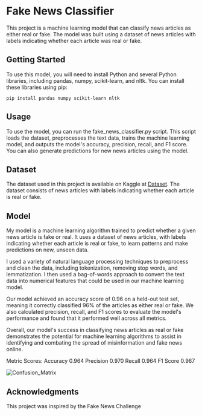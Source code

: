 # Fake News Classifier

This project is a machine learning model that can classify news articles as either real or fake. The model was built using a dataset of news articles with labels indicating whether each article was real or fake.

## Getting Started

To use this model, you will need to install Python and several Python libraries, including pandas, numpy, scikit-learn, and nltk. You can install these libraries using pip:

```pip install pandas numpy scikit-learn nltk```

## Usage

To use the model, you can run the fake_news_classifier.py script. This script loads the dataset, preprocesses the text data, trains the machine learning model, and outputs the model's accuracy, precision, recall, and F1 score. You can also generate predictions for new news articles using the model.

## Dataset

The dataset used in this project is available on Kaggle at [Dataset](https://www.kaggle.com/c/fake-news/data). The dataset consists of news articles with labels indicating whether each article is real or fake.

## Model

My model is a machine learning algorithm trained to predict whether a given news article is fake or real. It uses a dataset of news articles, with labels indicating whether each article is real or fake, to learn patterns and make predictions on new, unseen data.

I used a variety of natural language processing techniques to preprocess and clean the data, including tokenization, removing stop words, and lemmatization. I then used a bag-of-words approach to convert the text data into numerical features that could be used in our machine learning model.

Our model achieved an accuracy score of 0.96 on a held-out test set, meaning it correctly classified 96% of the articles as either real or fake. We also calculated precision, recall, and F1 scores to evaluate the model's performance and found that it performed well across all metrics.

Overall, our model's success in classifying news articles as real or fake demonstrates the potential for machine learning algorithms to assist in identifying and combating the spread of misinformation and fake news online.

Metric	Scores:
Accuracy	0.964
Precision	0.970
Recall	0.964
F1 Score	0.967

![Confusion_Matrix](https://user-images.githubusercontent.com/80132877/235818579-100e93bd-2b4d-46d9-8286-eef6510ac5d5.png)

## Acknowledgments

This project was inspired by the Fake News Challenge
